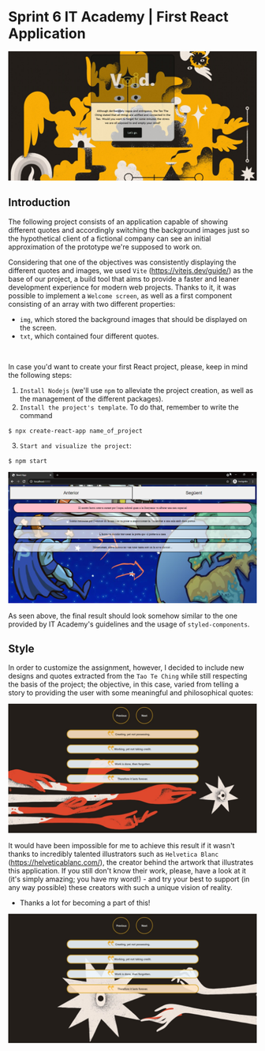 # Sprint 6 IT Academy | First React Application
![Alt text](https://github.com/JuditKaramazov/Sprint6/blob/4ede144af08922b36d22f95c9cdab2e5059770aa/src/assets/Screenshot-2.jpeg)


## Introduction

The following project consists of an application capable of showing different quotes and accordingly switching the background images just so the hypothetical client of a fictional company can see an initial approximation of the prototype we're supposed to work on. 

Considering that one of the objectives was consistently displaying the different quotes and images, we used `Vite` (https://vitejs.dev/guide/) as the base of our project, a build tool that aims to provide a faster and leaner development experience for modern web projects. Thanks to it, it was possible to implement a `Welcome screen`, as well as a first component consisting of an array with two different properties:
- `img`, which stored the background images that should be displayed on the screen.
- `txt`, which contained four different quotes.

<br>

In case you'd want to create your first React project, please, keep in mind the following steps:
1. `Install Nodejs` (we'll use `npm` to alleviate the project creation, as well as the management of the different packages).
2. `Install the project's template`. To do that, remember to write the command
```bash
$ npx create-react-app name_of_project
``` 
3. `Start and visualize the project`:
```bash
$ npm start
```

![Alt text](https://github.com/JuditKaramazov/Sprint6/blob/4ede144af08922b36d22f95c9cdab2e5059770aa/src/assets/Screenshot-1.png)

As seen above, the final result should look somehow similar to the one provided by IT Academy's guidelines and the usage of `styled-components`.

## Style

In order to customize the assignment, however, I decided to include new designs and quotes extracted from the `Tao Te Ching` while still respecting the basis of the project; the objective, in this case, varied from telling a story to providing the user with some meaningful and philosophical quotes:

![Alt text](https://github.com/JuditKaramazov/Sprint6/blob/4ede144af08922b36d22f95c9cdab2e5059770aa/src/assets/Screenshot-3.jpeg)

It would have been impossible for me to achieve this result if it wasn't thanks to incredibly talented illustrators such as `Helvetica Blanc` (https://helveticablanc.com/), the creator behind the artwork that illustrates this application. If you still don't know their work, please, have a look at it (it's simply amazing; you have my word!) - and try your best to support (in any way possible) these creators with such a unique vision of reality.

- Thanks a lot for becoming a part of this!

![Alt text](https://github.com/JuditKaramazov/Sprint6/blob/4ede144af08922b36d22f95c9cdab2e5059770aa/src/assets/Screenshot-4.jpeg)

